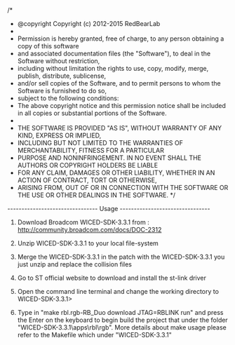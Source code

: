/*
* @copyright Copyright (c) 2012-2015 RedBearLab
*
* Permission is hereby granted, free of charge, to any person obtaining a copy of this software 
* and associated documentation files (the "Software"), to deal in the Software without restriction, 
* including without limitation the rights to use, copy, modify, merge, publish, distribute, sublicense, 
* and/or sell copies of the Software, and to permit persons to whom the Software is furnished to do so, 
* subject to the following conditions:
* The above copyright notice and this permission notice shall be included in all copies or substantial portions of the Software.
*
* THE SOFTWARE IS PROVIDED "AS IS", WITHOUT WARRANTY OF ANY KIND, EXPRESS OR IMPLIED, 
* INCLUDING BUT NOT LIMITED TO THE WARRANTIES OF MERCHANTABILITY, FITNESS FOR A PARTICULAR 
* PURPOSE AND NONINFRINGEMENT. IN NO EVENT SHALL THE AUTHORS OR COPYRIGHT HOLDERS BE LIABLE 
* FOR ANY CLAIM, DAMAGES OR OTHER LIABILITY, WHETHER IN AN ACTION OF CONTRACT, TORT OR OTHERWISE, 
* ARISING FROM, OUT OF OR IN CONNECTION WITH THE SOFTWARE OR THE USE OR OTHER DEALINGS IN THE SOFTWARE.
*/

-------------------------------- Usage --------------------------------

1. Download Broadcom WICED-SDK-3.3.1 from : http://community.broadcom.com/docs/DOC-2312

2. Unzip WICED-SDK-3.3.1 to your local file-system

3. Merge the WICED-SDK-3.3.1 in the patch with the WICED-SDK-3.3.1 you just unzip and replace the collision files

4. Go to ST official website to download and install the st-link driver

5. Open the command line terminal and change the working directory to WICED-SDK-3.3.1>

6. Type in "make rbl.rgb-RB_Duo download JTAG=RBLINK run" and press the Enter on the keyboard to begin build the project
   that under the folder "WICED-SDK-3.3.1\apps\rbl\rgb". More details about make usage please refer to the Makefile which under 
   "WICED-SDK-3.3.1\"

